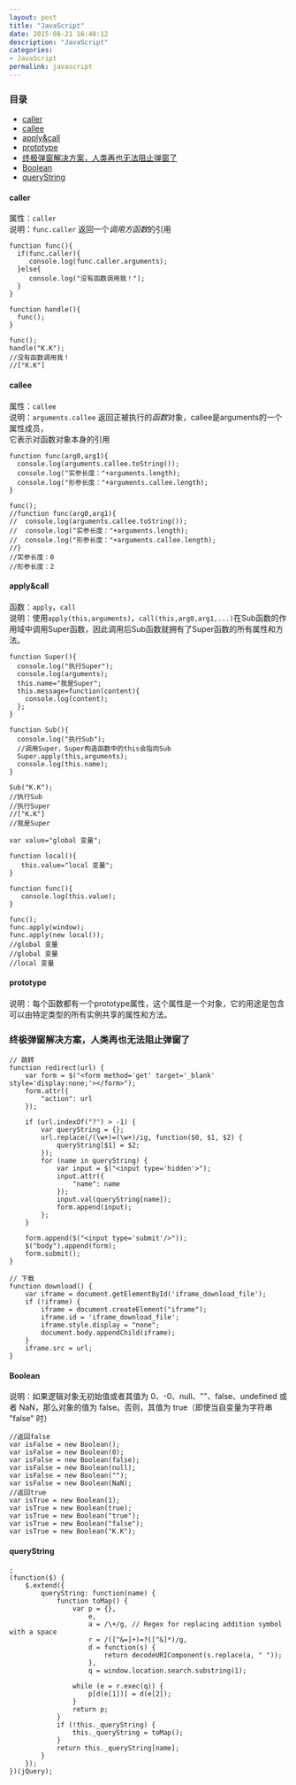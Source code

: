 ```yaml
---
layout: post
title: "JavaScript"
date: 2015-08-21 16:40:12
description: "JavaScript"
categories:
- JavaScript
permalink: javascript
---
```


### 目录
* [caller](#caller)
* [callee](#callee)
* [apply&call](#applycall)
* [prototype](#prototype)
* [终极弹窗解决方案，人类再也无法阻止弹窗了](#windowOpen)
* [Boolean](#Boolean)
* [queryString](#queryString)

#### caller
属性：`caller`  
说明：`func.caller` 返回一个*调用方函数*的引用

```vim
function func(){
  if(func.caller){
     console.log(func.caller.arguments);
  }else{
     console.log("没有函数调用我！");
  }
}

function handle(){
  func();
}

func();
handle("K.K");
//没有函数调用我！
//["K.K"]
```
#### callee
属性：`callee`  
说明：`arguments.callee` 返回正被执行的*函数*对象，callee是arguments的一个属性成员，  
它表示对函数对象本身的引用

```vim
function func(arg0,arg1){
  console.log(arguments.callee.toString());
  console.log("实参长度："+arguments.length);
  console.log("形参长度："+arguments.callee.length);
}

func();
//function func(arg0,arg1){
//  console.log(arguments.callee.toString());
//  console.log("实参长度："+arguments.length);
//  console.log("形参长度："+arguments.callee.length);
//}
//实参长度：0
//形参长度：2
```
#### apply&call
函数：`apply`，`call`  
说明：使用`apply(this,arguments)`，`call(this,arg0,arg1,...)`在Sub函数的作用域中调用Super函数，因此调用后Sub函数就拥有了Super函数的所有属性和方法。 

```vim
function Super(){
  console.log("执行Super");
  console.log(arguments);
  this.name="我是Super";
  this.message=function(content){
    console.log(content);
  };
}

function Sub(){
  console.log("执行Sub");
  //调用Super，Super构造函数中的this会指向Sub
  Super.apply(this,arguments);
  console.log(this.name);
}

Sub("K.K");
//执行Sub
//执行Super
//["K.K"]
//我是Super

var value="global 变量";

function local(){
   this.value="local 变量";
}

function func(){
   console.log(this.value);
}

func();
func.apply(window); 
func.apply(new local());
//global 变量
//global 变量
//local 变量
```

#### prototype 
说明：每个函数都有一个prototype属性，这个属性是一个对象，它的用途是包含可以由特定类型的所有实例共享的属性和方法。  

### 终极弹窗解决方案，人类再也无法阻止弹窗了  
```vim  
// 跳转
function redirect(url) {
	var form = $("<form method='get' target='_blank' style='display:none;'></form>");
	form.attr({
		"action": url
	});

	if (url.indexOf("?") > -1) {
		var queryString = {};
		url.replace(/(\w+)=(\w+)/ig, function($0, $1, $2) {
			queryString[$1] = $2;
		});
		for (name in queryString) {
			var input = $("<input type='hidden'>");
			input.attr({
				"name": name
			});
			input.val(queryString[name]);
			form.append(input);
		};
	}

	form.append($("<input type='submit'/>"));
	$("body").append(form);
	form.submit();
}

// 下载
function download() {
	var iframe = document.getElementById('iframe_download_file');
	if (!iframe) {
		iframe = document.createElement("iframe");
		iframe.id = 'iframe_download_file';
		iframe.style.display = "none";
		document.body.appendChild(iframe);
	}
	iframe.src = url;
}
```  

#### Boolean  
说明：如果逻辑对象无初始值或者其值为 0、-0、null、""、false、undefined 或者 NaN，那么对象的值为 false。否则，其值为 true（即使当自变量为字符串 "false" 时）  

```vim 
//返回false
var isFalse = new Boolean();
var isFalse = new Boolean(0);
var isFalse = new Boolean(false);
var isFalse = new Boolean(null);
var isFalse = new Boolean("");
var isFalse = new Boolean(NaN);
//返回true
var isTrue = new Boolean(1);
var isTrue = new Boolean(true);
var isTrue = new Boolean("true");
var isTrue = new Boolean("false");
var isTrue = new Boolean("K.K");
```

#### queryString  

```vim
;
(function($) {
    $.extend({
        queryString: function(name) {
            function toMap() {
                var p = {},
                    e,
                    a = /\+/g, // Regex for replacing addition symbol with a space
                    r = /([^&=]+)=?([^&]*)/g,
                    d = function(s) {
                        return decodeURIComponent(s.replace(a, " "));
                    },
                    q = window.location.search.substring(1);

                while (e = r.exec(q)) {
                    p[d(e[1])] = d(e[2]);
                }
                return p;
            }
            if (!this._queryString) {
                this._queryString = toMap();
            }
            return this._queryString[name];
        }
    });
})(jQuery);
```
